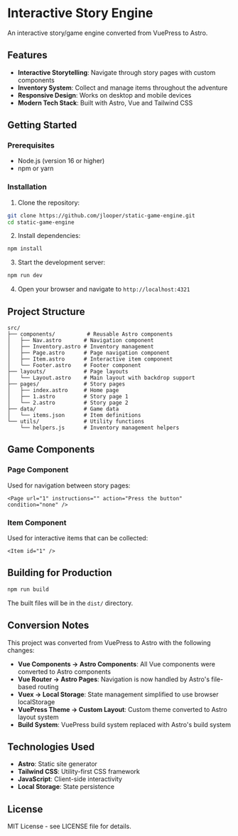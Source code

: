 # Interactive Story Engine

An interactive story/game engine converted from VuePress to Astro.

## Features

- **Interactive Storytelling**: Navigate through story pages with custom components
- **Inventory System**: Collect and manage items throughout the adventure
- **Responsive Design**: Works on desktop and mobile devices
- **Modern Tech Stack**: Built with Astro, Vue and Tailwind CSS

## Getting Started

### Prerequisites

- Node.js (version 16 or higher)
- npm or yarn

### Installation

1. Clone the repository:
```bash
git clone https://github.com/jlooper/static-game-engine.git
cd static-game-engine
```

2. Install dependencies:
```bash
npm install
```

3. Start the development server:
```bash
npm run dev
```

4. Open your browser and navigate to `http://localhost:4321`

## Project Structure

```
src/
├── components/          # Reusable Astro components
│   ├── Nav.astro       # Navigation component
│   ├── Inventory.astro # Inventory management
│   ├── Page.astro      # Page navigation component
│   ├── Item.astro      # Interactive item component
│   └── Footer.astro    # Footer component
├── layouts/            # Page layouts
│   └── Layout.astro    # Main layout with backdrop support
├── pages/              # Story pages
│   ├── index.astro     # Home page
│   ├── 1.astro         # Story page 1
│   └── 2.astro         # Story page 2
├── data/               # Game data
│   └── items.json      # Item definitions
└── utils/              # Utility functions
    └── helpers.js      # Inventory management helpers
```

## Game Components

### Page Component
Used for navigation between story pages:
```astro
<Page url="1" instructions="" action="Press the button" condition="none" />
```

### Item Component
Used for interactive items that can be collected:
```astro
<Item id="1" />
```

## Building for Production

```bash
npm run build
```

The built files will be in the `dist/` directory.

## Conversion Notes

This project was converted from VuePress to Astro with the following changes:

- **Vue Components → Astro Components**: All Vue components were converted to Astro components
- **Vue Router → Astro Pages**: Navigation is now handled by Astro's file-based routing
- **Vuex → Local Storage**: State management simplified to use browser localStorage
- **VuePress Theme → Custom Layout**: Custom theme converted to Astro layout system
- **Build System**: VuePress build system replaced with Astro's build system

## Technologies Used

- **Astro**: Static site generator
- **Tailwind CSS**: Utility-first CSS framework
- **JavaScript**: Client-side interactivity
- **Local Storage**: State persistence

## License

MIT License - see LICENSE file for details.
